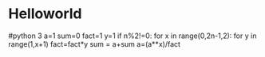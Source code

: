 # Helloworld
#python 3
a=1
sum=0
fact=1
y=1
if n%2!=0:
 for x in range(0,2n-1,2):
   for y in range(1,x+1)
        fact=fact*y
   sum = a+sum
   a=(a**x)/fact
